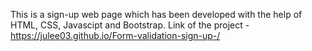 This is a sign-up web page which has been developed with the help of HTML, CSS, Javascipt and Bootstrap. Link of the project - https://julee03.github.io/Form-validation-sign-up-/
